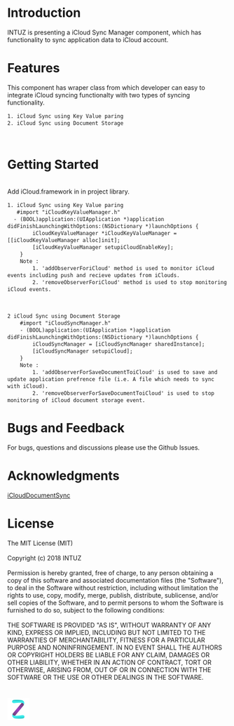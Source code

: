 <h1>Introduction</h1>
    INTUZ is presenting a iCloud Sync Manager component, which has functionality to sync application data to iCloud account.
<br>

<h1>Features</h1>
    This component has wraper class from which developer can easy to integrate iCloud syncing functionalty with two types of syncing functionality. 
    
    1. iCloud Sync using Key Value paring
    2. iCloud Sync using Document Storage
<br/>

<h1>Getting Started</h1>
<br/>   Add iCloud.framework in in project library.

    1. iCloud Sync using Key Value paring
       #import "iCloudKeyValueManager.h"
      - (BOOL)application:(UIApplication *)application didFinishLaunchingWithOptions:(NSDictionary *)launchOptions {
            iCloudKeyValueManager *iCloudKeyValueManager = [[iCloudKeyValueManager alloc]init];
            [iCloudKeyValueManager setupiCloudEnableKey];
        }
        Note :  
            1. 'addObserverForiCloud' method is used to monitor iCloud events including push and recieve updates from iClouds.
            2. 'removeObserverForiCloud' method is used to stop monitoring iCloud events.
<br/>

    2 iCloud Sync using Document Storage
        #import "iCloudSyncManager.h"
        - (BOOL)application:(UIApplication *)application didFinishLaunchingWithOptions:(NSDictionary *)launchOptions {
            iCloudSyncManager = [iCloudSyncManager sharedInstance];
            [iCloudSyncManager setupiCloud];
        }
        Note :  
            1. 'addObserverForSaveDocumentToiCloud' is used to save and update application prefrence file (i.e. A file which needs to sync with iCloud).
            2. 'removeObserverForSaveDocumentToiCloud' is used to stop monitoring of iCloud document storage event.	
<h1>Bugs and Feedback</h1>
For bugs, questions and discussions please use the Github Issues.

<h1>Acknowledgments</h1>

<a href="https://github.com/iRareMedia/iCloudDocumentSync" target="_blank">iCloudDocumentSync</a>

<h1>License</h1>
The MIT License (MIT)
<br/><br/>
Copyright (c) 2018 INTUZ
<br/><br/>
Permission is hereby granted, free of charge, to any person obtaining a copy of this software and associated documentation files (the "Software"), to deal in the Software without restriction, including without limitation the rights to use, copy, modify, merge, publish, distribute, sublicense, and/or sell copies of the Software, and to permit persons to whom the Software is furnished to do so, subject to the following conditions: 
<br/><br/>
THE SOFTWARE IS PROVIDED "AS IS", WITHOUT WARRANTY OF ANY KIND, EXPRESS OR IMPLIED, INCLUDING BUT NOT LIMITED TO THE WARRANTIES OF MERCHANTABILITY, FITNESS FOR A PARTICULAR PURPOSE AND NONINFRINGEMENT. IN NO EVENT SHALL THE AUTHORS OR COPYRIGHT HOLDERS BE LIABLE FOR ANY CLAIM, DAMAGES OR OTHER LIABILITY, WHETHER IN AN ACTION OF CONTRACT, TORT OR OTHERWISE, ARISING FROM, OUT OF OR IN CONNECTION WITH THE SOFTWARE OR THE USE OR OTHER DEALINGS IN THE SOFTWARE.

<br/>
<h1></h1>
<a href="https://www.intuz.com/" target="_blank"><img src="Screenshots/logo.jpg"></a>
